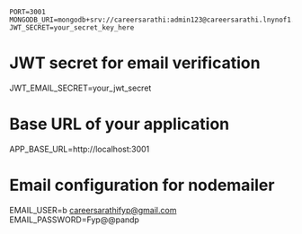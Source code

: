     PORT=3001
    MONGODB_URI=mongodb+srv://careersarathi:admin123@careersarathi.lnynof1.mongodb.net/
    JWT_SECRET=your_secret_key_here

# JWT secret for email verification
JWT_EMAIL_SECRET=your_jwt_secret

# Base URL of your application
APP_BASE_URL=http://localhost:3001

# Email configuration for nodemailer
EMAIL_USER=b careersarathifyp@gmail.com
EMAIL_PASSWORD=Fyp@@pandp
